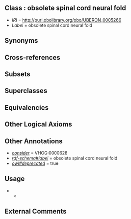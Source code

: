 
## Class : obsolete spinal cord neural fold

 * *IRI* = http://purl.obolibrary.org/obo/UBERON_0005266
 * *Label* = obsolete spinal cord neural fold

## Synonyms


## Cross-references


## Subsets


## Superclasses


## Equivalencies


## Other Logical Axioms


## Other Annotations

 * *[consider](../../er/oboInOwl#consider.md)* = VHOG:0000628
 * *[rdf-schema#label](../../el/rdf-schema#label.md)* = obsolete spinal cord neural fold
 * *[owl#deprecated](../../ed/owl#deprecated.md)* = true

## Usage

 * -

## External Comments

